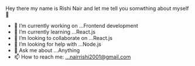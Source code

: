 Hey there my name is Rishi Nair and let me tell you somwthing about myself 👋


- 🔭 I’m currently working on ...Frontend development
- 🌱 I’m currently learning ...React.js
- 👯 I’m looking to collaborate on ...React.js
- 🤔 I’m looking for help with ...Node.js
- 💬 Ask me about ...Anything
- 📫 How to reach me: ...nairrishi2001@gmail.com
